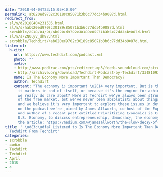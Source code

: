 ```yaml
---
date: "2018-04-04T23:15:05+10:00"
permalink: ab620ed9702c30189c85071b3b6c77dd34b9087d.html
redirect_from:
- sl/n/d20180404231505.html
- sl/n/s/hab620ed9702c30189c85071b3b6c77dd34b9087d.html
- scrobble/2018/04/04/ab620ed9702c30189c85071b3b6c77dd34b9087d.html
- sl/n/s/ZNUuyv_dh87.html
- scrobble/Techdirt//ab620ed9702c30189c85071b3b6c77dd34b9087d.html
listen-of:
  h-cite:
    url: https://www.techdirt.com/podcast.xml
    photo: ""
    audio:
    - http://www.podtrac.com/pts/redirect.mp3/feeds.soundcloud.com/stream/334810939-techdirt-is-the-economy-more-important-than-democracy.mp3
    - http://archive.org/download/Techdirt-Podcast-by-Techdirt/334810939-techdirt-is-the-economy-more-important-than-democracy.mp3
    name: Is The Economy More Important Than Democracy?
    author: Techdirt
    content: "The economy is important \u2014 very important. But is that because
      it matters in and of itself, or because it's the engine for achieving the things
      we really do care about? Here at Techdirt we've always been strong advocates
      of the free market, but we've never been absolutists about things like regulation,
      and we believe it's very important to explore these issues in detail. This week
      on the podcast we're joined by James Allworth, co-host of the Exponent podcast
      and author of a recent post entitled Prioritizing Economics is Crippling the
      U.S. Economy, to discuss entrepreneurship, democracy, the economy and more.\r\n\r\nRead
      the article: https://medium.com/@jamesallworth/the-slow-decay-of-americas-entrepreneurial-society-f9aeb6145891"
title: ' \ud83c\udfa7 Listened to Is The Economy More Important Than Democracy? by
  Techdirt From Techdirt'
categories:
- scrobble
- audio
- Techdirt
- Techdirt
- April
- 2018
- 4
---
```

